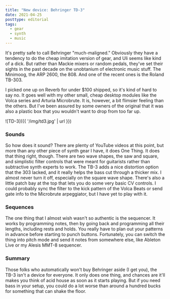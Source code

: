 ```yaml
---
title: "New device: Behringer TD-3"
date: 2021-04-25
posttype: editorial
tags:
  - gear
  - synth
  - music
---
```


It's pretty safe to call Behringer "much-maligned." Obviously they have a tendency to do the cheap imitation version of gear, and Uli seems like kind of a dick. But rather than Mackie mixers or random pedals, they've set their sights in the past decade on the unobtanium of electronic music stuff. The Minimoog, the ARP 2600, the 808. And one of the recent ones is the Roland TB-303.

I picked one up on Reverb for under $100 shipped, so it's kind of hard to say no. It goes well with my other small, cheap desktop modules like the Volca series and Arturia Microbrute. It is, however, a bit flimsier feeling than the others. But I've been assured by some owners of the original that it was also a plastic box that you wouldn't want to drop from too far up.

![TD-3]({{ '/img/td3.jpg' | url }})

### Sounds

So how does it sound? There are plenty of YouTube videos at this point, but more than any other piece of synth gear I have, it does One Thing. It does that thing right, though. There are two wave shapes, the saw and square, and simplistic filter controls that were meant for guitarists rather than subtractive synth experts to work. The TB-3 adds a nice distortion option that the 303 lacked, and it really helps the bass cut through a thicker mix. I almost never turn it off, especially on the square wave shape. There's also a little patch bay at the top that lets you do some very basic CV controls. I could probably sync the filter to the kick pattern of the Volca Beats or send gate info to the Microbrute arpeggiator, but I have yet to play with it.

### Sequences

The one thing that I almost wish wasn't so authentic is the sequencer. It works by programming notes, then by going back and programming all their lengths, including rests and holds. You really have to plan out your patterns in advance before starting to punch buttons. Fortunately, you can switch the thing into pitch mode and send it notes from somewhere else, like Ableton Live or my Alesis MMT-8 sequencer.

### Summary

Those folks who automatically won't buy Behringer aside (I get you), the TB-3 isn't a device for everyone. It only does one thing, and chances are it'll makes you think of acid house as soon as it starts playing. But if you need bass in your setup, you could do a lot worse than around a hundred bucks for something that can shake the floor.
